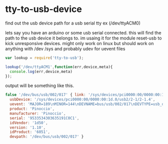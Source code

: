 
tty-to-usb-device
=================

find out the usb device path for a usb serial tty ex (/dev/ttyACM0)

lets say you have an arduino or some usb serial connected. this will find the path to the usb device it belongs to. im usaing it for the module reset-usb to kick unresponsive devices.
might only work on linux but should work on anything with /dev /sys  and probably udev for uevent files 

```js
var lookup = require('tty-to-usb'); 

lookup('/dev/ttyACM1',function(err,device,meta){
  console.log(err,device,meta)
});

```
output will be something like this.

```js
false '/dev/bus/usb/002/017' { link: '/sys/devices/pci0000:00/0000:00:1d.0/usb2/2-1/2-1.4/2-1.4:1.0/tty/ttyACM1',
  usbDevice: '/sys/devices/pci0000:00/0000:00:1d.0/usb2/2-1/2-1.4',
  uevent: 'MAJOR=189\nMINOR=144\nDEVNAME=bus/usb/002/017\nDEVTYPE=usb_device\nDRIVER=usb\nPRODUCT=1d50/6051/1\nTYPE=2/0/0\nBUSNUM=002\nDEVNUM=017',
  product: 'Pinoccio',
  manufacturer: 'Pinoccio',
  serial: '9533534303635191C0C1',
  idVendor: '1d50',
  version: '1.10',
  idProduct: '6051',
  devpath: '/dev/bus/usb/002/017' }
```

